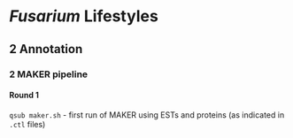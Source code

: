 # *Fusarium* Lifestyles

## 2 Annotation
### 2 MAKER pipeline
#### Round 1

`qsub maker.sh` - first run of MAKER using ESTs and proteins (as indicated in `.ctl` files)

